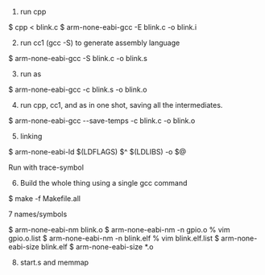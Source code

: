 1. run cpp

$ cpp < blink.c
$ arm-none-eabi-gcc -E blink.c -o blink.i

2. run cc1 (gcc -S) to generate assembly language

$ arm-none-eabi-gcc -S blink.c -o blink.s

3. run as

$ arm-none-eabi-gcc -c blink.s -o blink.o

4. run cpp, cc1, and as in one shot, saving all the intermediates.

$ arm-none-eabi-gcc --save-temps -c blink.c -o blink.o

5. linking

$ arm-none-eabi-ld $(LDFLAGS) $^ $(LDLIBS) -o $@

Run with trace-symbol

6.  Build the whole thing using a single gcc command

$ make -f Makefile.all

7 names/symbols

$ arm-none-eabi-nm blink.o
$ arm-none-eabi-nm -n gpio.o
% vim gpio.o.list
$ arm-none-eabi-nm -n blink.elf
% vim blink.elf.list
$ arm-none-eabi-size blink.elf
$ arm-none-eabi-size *.o

8. start.s and memmap

